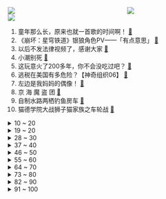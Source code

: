 <div >
	<a style="float:left;width:55%;" href = "https://github.com/anuraghazra/github-readme-stats">
	 <img src = "https://github-readme-stats.vercel.app/api?username=iuuuuuaena&theme=buefy&show_icons=true"/>
	</a>
	<a  style="float:right;width:45%" href = "https://github.com/anuraghazra/github-readme-stats">
	 <img  src="https://github-readme-stats.vercel.app/api/top-langs/?username=anuraghazra&layout=compact"/>
	</a>
	</div>

[![](https://img.shields.io/badge/jxd-@jxdgogogo.xyz-yellowgreen.svg)](https://www.jxdgogogo.xyz)<br>
1. 童年那么长，原来也就一首歌的时间啊！ [:link:](//www.bilibili.com/video/BV1Xk4y1W7jT) <br>
2. 《崩坏：星穹铁道》银狼角色PV——「有点意思」 [:link:](//www.bilibili.com/video/BV15o4y1u7pH) <br>
3. 以后不发法律视频了，感谢大家 [:link:](//www.bilibili.com/video/BV1um4y1t7aC) <br>
4. 小潮别死 [:link:](//www.bilibili.com/video/BV1gN411C7Dn) <br>
5. 这玩意火了200多年，你不会没吃过吧？ [:link:](//www.bilibili.com/video/BV1RW4y1973m) <br>
6. 逃税在美国有多危险？【神奇组织06】 [:link:](//www.bilibili.com/video/BV1pM4y1e7Ke) <br>
7. 左边是我妈妈的偶像！ [:link:](//www.bilibili.com/video/BV1g14y1D7AK) <br>
8. 京 海 魔 盗 团 [:link:](//www.bilibili.com/video/BV1qh4y1s7cv) <br>
9. 自制水路两栖钓鱼房车 [:link:](//www.bilibili.com/video/BV1HP411D7Rj) <br>
10. 猫德学院大战狮子猫家族之车轮战 [:link:](//www.bilibili.com/video/BV1vL411v747) <br>
<details>
<summary>10 ~ 20</summary>

11. 六年前B站全是这种视频！！! [:link:](//www.bilibili.com/video/BV1aM4y1i74D) <br>
12. 想吃顿缅甸活螃蟹，还没进门就被警察带走了…… [:link:](//www.bilibili.com/video/BV1vs4y1i7w4) <br>
13. 挑战在英国伦敦全程只说中文，他们居然... [:link:](//www.bilibili.com/video/BV1Jc411V7Gc) <br>
14. 分 手 大 师 [:link:](//www.bilibili.com/video/BV13d4y1f7LL) <br>
15. 哪个才是动物的真实叫声？！ [:link:](//www.bilibili.com/video/BV13W4y1R7B9) <br>
16. 《西游记》番外篇：唐三葬 [:link:](//www.bilibili.com/video/BV1ko4y1M7kE) <br>
17. 小傲小潮到处跑！整点淄博小烧烤！ [:link:](//www.bilibili.com/video/BV1Um4y1474e) <br>
18. 小室哲哉×幸田来未×碧蓝航线6周年主题曲《Jump to the Breeze》全球首发！ [:link:](//www.bilibili.com/video/BV1qo4y137h1) <br>
19. 90秒速通崩铁剧情【星穹铁道极速版】 [:link:](//www.bilibili.com/video/BV1qh4y1s7dx) <br>
</details>
<details>
<summary>19 ~ 20</summary>

20. 《明日方舟》SideStory「空想花庭」活动宣传PV [:link:](//www.bilibili.com/video/BV1eN41117Pb) <br>
21. 《皮带演奏家》 [:link:](//www.bilibili.com/video/BV1n24y1P75Y) <br>
22. “这短短三小时，看懂的人却整整花了十几年” [:link:](//www.bilibili.com/video/BV1Uz4y1i796) <br>
23. 猫猫都是学人精！ [:link:](//www.bilibili.com/video/BV1Fk4y1s7ou) <br>
24. 挑战用作弊秤反向卖西瓜提醒消费者，看看有多少人，分别是哪些人容易因我便宜的价格被缺斤少两“宰”了！ [:link:](//www.bilibili.com/video/BV1bu411p78D) <br>
25. 【家有神兽】三战第三集：歼20双座型与无人僚机联合作战，猎杀敌方预警机，我军防空系统火力全开，拦截巡航导弹 [:link:](//www.bilibili.com/video/BV1th4y147mc) <br>
26. 龙 虾 宴 天 花 板 [:link:](//www.bilibili.com/video/BV1Do4y1M7x8) <br>
27. 是她让我有勇气放弃了千万博主的身份… [:link:](//www.bilibili.com/video/BV13M4y1e73V) <br>
28. “进去了” [:link:](//www.bilibili.com/video/BV1GM4y1e7JV) <br>
</details>
<details>
<summary>28 ~ 30</summary>

29. 老妹偶然发现优惠券漏洞，狂薅羊毛2亿美金 [:link:](//www.bilibili.com/video/BV1JM4y1e7EU) <br>
30. 和2173个人一起，再当一次小孩 [:link:](//www.bilibili.com/video/BV1ek4y1W7uR) <br>
31. 前奏一响！没错…是童年无限循环的那首歌～ [:link:](//www.bilibili.com/video/BV1GP411D7Ut) <br>
32. 马拉松在特警训练面前不值一提！ [:link:](//www.bilibili.com/video/BV1so4y1M7hH) <br>
33. 千万别脱离互联网太久 [:link:](//www.bilibili.com/video/BV1qV4y1z7mZ) <br>
34. 一个视频搞懂多巴胺 | 是瘾就能戒，用多巴胺自律上瘾！【白实验】 [:link:](//www.bilibili.com/video/BV1SN41117oY) <br>
35. 以前的小孩 VS 现在的小孩 [:link:](//www.bilibili.com/video/BV1rs4y1i7xX) <br>
36. 【1999手书】𝒕𝒉𝒆 𝒍𝒐𝒔𝒕 𝒈𝒆𝒏𝒆𝒓𝒂𝒕𝒊𝒐𝒏 𝒕𝒉𝒐𝒖𝒔𝒂𝒏𝒅. [:link:](//www.bilibili.com/video/BV1RL411q7Vg) <br>
37. 猫猫头开灯器 [:link:](//www.bilibili.com/video/BV1mL411v7Z8) <br>
</details>
<details>
<summary>37 ~ 40</summary>

38. 【Stray Kids】 "S-Class" M/V [:link:](//www.bilibili.com/video/BV1yk4y1H7JR) <br>
39. 水浸不烂，火烧留痕；冬不凝固，夏不走油；一方朱红，千年国色，东方印泥。 [:link:](//www.bilibili.com/video/BV1Mh411F7k8) <br>
40. 先进到超乎想象！“南天门计划”到底有多牛？ [:link:](//www.bilibili.com/video/BV1gg4y1F7V9) <br>
41. 六一限定：“建议成年人在儿童的陪同下观看！” [:link:](//www.bilibili.com/video/BV1EN411C7NL) <br>
42. 洗 泡 蒸 搓 养 到位了奥宝汁！ [:link:](//www.bilibili.com/video/BV1xc411V7Pv) <br>
43. 所有大题？答题模板！高考语文？必胜高分！【学过石油的语文老师】 [:link:](//www.bilibili.com/video/BV1oh4y1s7Lb) <br>
44. “真正好的医生，可以治愈心灵深处的创伤“ [:link:](//www.bilibili.com/video/BV1EM4y1e7K8) <br>
45. 【误解向】结束乐队入侵刀匠村 [:link:](//www.bilibili.com/video/BV17k4y1W7e1) <br>
46. 《尊重所有声音》 [:link:](//www.bilibili.com/video/BV1YM4y1e7eT) <br>
</details>
<details>
<summary>46 ~ 50</summary>

47. 九龄｜极乐净土｜虽迟但到、索尼超甜～ [:link:](//www.bilibili.com/video/BV12L411v7m6) <br>
48. 都什么年代，谁还用传统方式出生？！！ [:link:](//www.bilibili.com/video/BV1ZL411q7pD) <br>
49. 奇 奇 怪 怪 的 K P O P 混 音 [:link:](//www.bilibili.com/video/BV1RV4y1m75S) <br>
50. 你做过最有难度的一顿饭是什么？希望每个人都能好好吃饭，健康成长~ [:link:](//www.bilibili.com/video/BV1Pu4y1Z78J) <br>
51. 2001年的中国发生了什么？【激荡四十年·2001】 [:link:](//www.bilibili.com/video/BV1b8411f7Z3) <br>
52. 妈妈对不起，我不想再装乖女孩了…… [:link:](//www.bilibili.com/video/BV1yL411q7fx) <br>
53. 6天6种人民币背景 挑战完成.祖国大好河山 [:link:](//www.bilibili.com/video/BV1Fk4y1s7DX) <br>
54. 在闺蜜眼中我的爱情多巴胺，要爆了 [:link:](//www.bilibili.com/video/BV1du411p7GJ) <br>
55. 我以自媒体为生的第三年，四处游玩还能赚钱，这是你向往的生活方式吗 [:link:](//www.bilibili.com/video/BV1h24y1P7Fk) <br>
</details>
<details>
<summary>55 ~ 60</summary>

56. 消失的18块 [:link:](//www.bilibili.com/video/BV1em4y14762) <br>
57. 【TF家族】《一起去做的N件事》番外小彩蛋（四）：六一特辑之海口派对 [:link:](//www.bilibili.com/video/BV1Ac411V76E) <br>
58. 《月亮船》完整版返场！按下回车键一起回到快乐星球吧！ [:link:](//www.bilibili.com/video/BV1oM4y1e7Kx) <br>
59. 万场亚索誓要复仇！变脸是亚索的绝活吗？真金白银vs最强王者#4 [:link:](//www.bilibili.com/video/BV11M4y1e7cL) <br>
60. 假如周杰伦唱《只因你太美》，泪崩了 [:link:](//www.bilibili.com/video/BV1uN411C7zz) <br>
61. 儿童节主任祭出最强形态！ [:link:](//www.bilibili.com/video/BV1fm4y14735) <br>
62. 魏武帝炒饭 [:link:](//www.bilibili.com/video/BV1wW4y1R7dr) <br>
63. 口碑炸裂！全9分开局！《蜘蛛侠：纵横宇宙》有多好看 [:link:](//www.bilibili.com/video/BV1Hh4y1d7ce) <br>
64. 护国大阵？台风玛娃转弯避开我国,特大暴雨开始袭击日本 [:link:](//www.bilibili.com/video/BV1eM4y1e7hc) <br>
</details>
<details>
<summary>64 ~ 70</summary>

65. 【周傳雄】謝謝你們走進這場《黃昏》 [:link:](//www.bilibili.com/video/BV1mW4y197zr) <br>
66. 问题逐渐变复杂了... [:link:](//www.bilibili.com/video/BV1Mh411F7br) <br>
67. 《聪明墨菲特》 [:link:](//www.bilibili.com/video/BV1Jz4y1q7sG) <br>
68. 完了，最想单推的角色....竟然是主角？！ [:link:](//www.bilibili.com/video/BV1aP411X7PN) <br>
69. 这按钮究竟是按还是不按呢.... [:link:](//www.bilibili.com/video/BV1iP411X7Sr) <br>
70. 在这么热的天，请小狗离我远一点 [:link:](//www.bilibili.com/video/BV1Ru411p7eQ) <br>
71. 催眠术可太简单了 [:link:](//www.bilibili.com/video/BV1Qh4y1s7PS) <br>
72. 老板：我可没说只雇了一个杀手 [:link:](//www.bilibili.com/video/BV1Ah4y1x7MP) <br>
73. “众所周知，猫和老鼠不仅仅是动画片还是纪录片” [:link:](//www.bilibili.com/video/BV1do4y1T7u5) <br>
</details>
<details>
<summary>73 ~ 80</summary>

74. “烤柿” [:link:](//www.bilibili.com/video/BV1ym4y147n7) <br>
75. 我要打十个！家里苍蝇的好日子要到头了！ [:link:](//www.bilibili.com/video/BV1JW4y1R7UX) <br>
76. 都长大了是吧，那我气泡音英伦腔的灰太狼就不装了！ [:link:](//www.bilibili.com/video/BV1rk4y1W7pR) <br>
77. 花木兰：这亚瑟怎么打不掉血呢 [:link:](//www.bilibili.com/video/BV1qP411X7GV) <br>
78. 炼丹区up主又上新了 [:link:](//www.bilibili.com/video/BV1ao4y1u7bK) <br>
79. 说唱圈最大的“败笔”，重复歌词拿下全场冠军，封神现场却成最后一名 [:link:](//www.bilibili.com/video/BV198411f7Sx) <br>
80. 马上高考了，如何提前偷走考卷？？ [:link:](//www.bilibili.com/video/BV1UW4y197Uj) <br>
81. 当我回到恋爱第一天的样子！他却受不了了… [:link:](//www.bilibili.com/video/BV13g4y1F76f) <br>
82. 【阿斗】全球票房超10亿！这是什么神仙阵容？维密超模组团出演美人鱼！重温经典《加勒比海盗4》 [:link:](//www.bilibili.com/video/BV1mX4y1b7uN) <br>
</details>
<details>
<summary>82 ~ 90</summary>

83. 带着猫回到二线，我被按下暂停的这一年 [:link:](//www.bilibili.com/video/BV1Rz4y1i73T) <br>
84. 大哥 有没有见过贵气的“乞丐”啊 [:link:](//www.bilibili.com/video/BV1Nh4y1d7XT) <br>
85. 等着坐牢吧你 [:link:](//www.bilibili.com/video/BV1vo4y1M7Jn) <br>
86. 近期手工小制作合集 [:link:](//www.bilibili.com/video/BV17N411C7bv) <br>
87. 《潜伏》里余则成职场宝典大揭秘！斯蒂庞克栽培，玉座金佛表现！ [:link:](//www.bilibili.com/video/BV1vL411v733) <br>
88. 957找人剪的视频，没一分钱是浪费的 [:link:](//www.bilibili.com/video/BV1Wc411V7uU) <br>
89. 断章取义硬是被很多后代人玩明白了 [:link:](//www.bilibili.com/video/BV1ZL411q7YW) <br>
90. 那一天，人类回想起了被猫猫支配的恐惧 [:link:](//www.bilibili.com/video/BV1Th411F7uB) <br>
91. 《 夫 人 今 天 不 在 家 》 [:link:](//www.bilibili.com/video/BV1Nh4y1d7oi) <br>
</details>
<details>
<summary>91 ~ 100</summary>

92. 可爱…就是女生的必杀技！ [:link:](//www.bilibili.com/video/BV1du411p7dk) <br>
93. 网瘾赌徒，转眼受邀去国家队，参加达人秀 [:link:](//www.bilibili.com/video/BV1iM4y1e7p1) <br>
94. 河水是巧克力，树是糖果，连草坪都可以吃《查理和巧克力工厂》 [:link:](//www.bilibili.com/video/BV1kM4y1e7Jr) <br>
95. 猫和老鼠动画师 挑战画《原神》绮良良和宵宫「配装加点攻略」 [:link:](//www.bilibili.com/video/BV1kW4y197JW) <br>
96. 科目一，你考虑过外国人的感受吗？ [:link:](//www.bilibili.com/video/BV1Sh4y1s7fT) <br>
97. 祝派蒙生日快乐！【声优读信】 [:link:](//www.bilibili.com/video/BV1ku4y1f7TP) <br>
98. 热  咋画捏? [:link:](//www.bilibili.com/video/BV1ch411F7kW) <br>
99. 可以吃的手工，有一种抽象但又很具体的快乐 [:link:](//www.bilibili.com/video/BV1wh4y1d7UG) <br>
100. 欧大 丨Scum:新版本美服开荒第一天 就被老外跟踪 [:link:](//www.bilibili.com/video/BV1oV4y1m7qL) <br>
</details>
